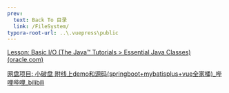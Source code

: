 ```yaml
---
prev:
  text: Back To 目录
  link: /FileSystem/
typora-root-url: ..\.vuepress\public
---
```








[Lesson: Basic I/O (The Java™ Tutorials > Essential Java Classes) (oracle.com)](https://docs.oracle.com/javase/tutorial/essential/io/index.html)



[网盘项目: 小破盘 附线上demo和源码(springboot+mybatisplus+vue全家桶)_哔哩哔哩_bilibili](https://www.bilibili.com/video/BV1UV411W7yr/?spm_id_from=333.880.my_history.page.click&vd_source=83b77a4d29913d39a25316cf0ee47e54)

